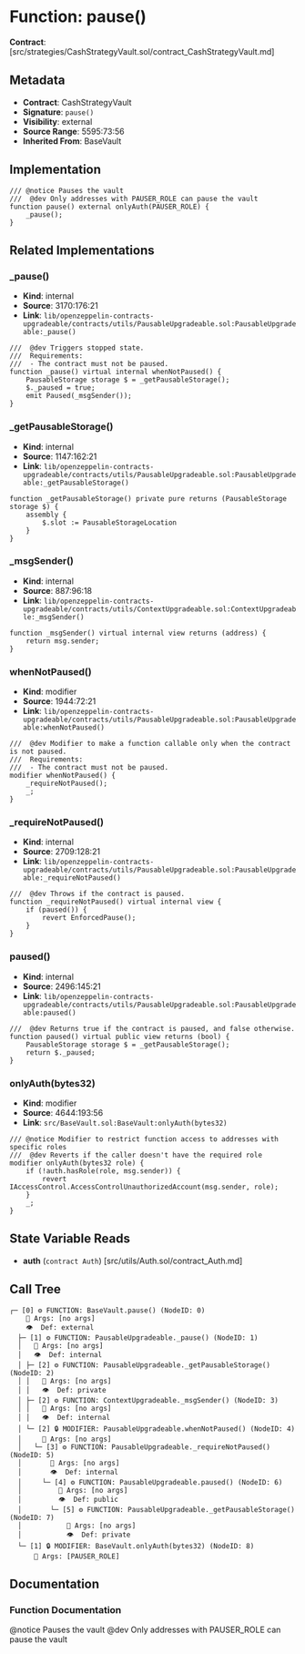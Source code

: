 # Function: pause()

**Contract**: [src/strategies/CashStrategyVault.sol/contract_CashStrategyVault.md]

## Metadata

- **Contract**: CashStrategyVault
- **Signature**: `pause()`
- **Visibility**: external
- **Source Range**: 5595:73:56
- **Inherited From**: BaseVault

## Implementation

```solidity
/// @notice Pauses the vault
///  @dev Only addresses with PAUSER_ROLE can pause the vault
function pause() external onlyAuth(PAUSER_ROLE) {
    _pause();
}
```

## Related Implementations

### _pause()

- **Kind**: internal
- **Source**: 3170:176:21
- **Link**: `lib/openzeppelin-contracts-upgradeable/contracts/utils/PausableUpgradeable.sol:PausableUpgradeable:_pause()`

```solidity
///  @dev Triggers stopped state.
///  Requirements:
///  - The contract must not be paused.
function _pause() virtual internal whenNotPaused() {
    PausableStorage storage $ = _getPausableStorage();
    $._paused = true;
    emit Paused(_msgSender());
}
```

### _getPausableStorage()

- **Kind**: internal
- **Source**: 1147:162:21
- **Link**: `lib/openzeppelin-contracts-upgradeable/contracts/utils/PausableUpgradeable.sol:PausableUpgradeable:_getPausableStorage()`

```solidity
function _getPausableStorage() private pure returns (PausableStorage storage $) {
    assembly {
        $.slot := PausableStorageLocation
    }
}
```

### _msgSender()

- **Kind**: internal
- **Source**: 887:96:18
- **Link**: `lib/openzeppelin-contracts-upgradeable/contracts/utils/ContextUpgradeable.sol:ContextUpgradeable:_msgSender()`

```solidity
function _msgSender() virtual internal view returns (address) {
    return msg.sender;
}
```

### whenNotPaused()

- **Kind**: modifier
- **Source**: 1944:72:21
- **Link**: `lib/openzeppelin-contracts-upgradeable/contracts/utils/PausableUpgradeable.sol:PausableUpgradeable:whenNotPaused()`

```solidity
///  @dev Modifier to make a function callable only when the contract is not paused.
///  Requirements:
///  - The contract must not be paused.
modifier whenNotPaused() {
    _requireNotPaused();
    _;
}
```

### _requireNotPaused()

- **Kind**: internal
- **Source**: 2709:128:21
- **Link**: `lib/openzeppelin-contracts-upgradeable/contracts/utils/PausableUpgradeable.sol:PausableUpgradeable:_requireNotPaused()`

```solidity
///  @dev Throws if the contract is paused.
function _requireNotPaused() virtual internal view {
    if (paused()) {
        revert EnforcedPause();
    }
}
```

### paused()

- **Kind**: internal
- **Source**: 2496:145:21
- **Link**: `lib/openzeppelin-contracts-upgradeable/contracts/utils/PausableUpgradeable.sol:PausableUpgradeable:paused()`

```solidity
///  @dev Returns true if the contract is paused, and false otherwise.
function paused() virtual public view returns (bool) {
    PausableStorage storage $ = _getPausableStorage();
    return $._paused;
}
```

### onlyAuth(bytes32)

- **Kind**: modifier
- **Source**: 4644:193:56
- **Link**: `src/BaseVault.sol:BaseVault:onlyAuth(bytes32)`

```solidity
/// @notice Modifier to restrict function access to addresses with specific roles
///  @dev Reverts if the caller doesn't have the required role
modifier onlyAuth(bytes32 role) {
    if (!auth.hasRole(role, msg.sender)) {
        revert IAccessControl.AccessControlUnauthorizedAccount(msg.sender, role);
    }
    _;
}
```

## State Variable Reads

- **auth** (`contract Auth`) [src/utils/Auth.sol/contract_Auth.md]

## Call Tree

```
┌─ [0] ⚙️ FUNCTION: BaseVault.pause() (NodeID: 0)
    💬 Args: [no args]
    👁️  Def: external
  ├─ [1] ⚙️ FUNCTION: PausableUpgradeable._pause() (NodeID: 1)
  │   💬 Args: [no args]
  │   👁️  Def: internal
  │ ├─ [2] ⚙️ FUNCTION: PausableUpgradeable._getPausableStorage() (NodeID: 2)
  │ │   💬 Args: [no args]
  │ │   👁️  Def: private
  │ ├─ [2] ⚙️ FUNCTION: ContextUpgradeable._msgSender() (NodeID: 3)
  │ │   💬 Args: [no args]
  │ │   👁️  Def: internal
  │ └─ [2] 🔒 MODIFIER: PausableUpgradeable.whenNotPaused() (NodeID: 4)
  │     💬 Args: [no args]
  │   └─ [3] ⚙️ FUNCTION: PausableUpgradeable._requireNotPaused() (NodeID: 5)
  │       💬 Args: [no args]
  │       👁️  Def: internal
  │     └─ [4] ⚙️ FUNCTION: PausableUpgradeable.paused() (NodeID: 6)
  │         💬 Args: [no args]
  │         👁️  Def: public
  │       └─ [5] ⚙️ FUNCTION: PausableUpgradeable._getPausableStorage() (NodeID: 7)
  │           💬 Args: [no args]
  │           👁️  Def: private
  └─ [1] 🔒 MODIFIER: BaseVault.onlyAuth(bytes32) (NodeID: 8)
      💬 Args: [PAUSER_ROLE]
```

## Documentation

### Function Documentation

@notice Pauses the vault
 @dev Only addresses with PAUSER_ROLE can pause the vault
